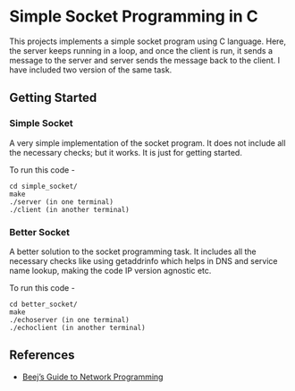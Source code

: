 # Simple Socket Programming in C

This projects implements a simple socket program using C language. Here, the server keeps running in a loop, and once the client is run, it sends a message to the server and server sends the message back to the client. I have included two version of the same task.

## Getting Started

### Simple Socket

A very simple implementation of the socket program. It does not include all the necessary checks; but it works. It is just for getting started.

To run this code - 
```
cd simple_socket/
make
./server (in one terminal)
./client (in another terminal)
```

### Better Socket

A better solution to the socket programming task. It includes all the necessary checks like using getaddrinfo which helps in DNS and service name lookup, making the code IP version agnostic etc.

To run this code - 
```
cd better_socket/
make
./echoserver (in one terminal)
./echoclient (in another terminal)
```

## References
- [Beej’s Guide to Network Programming](http://beej.us/guide/bgnet/pdf/bgnet_a4_c_1.pdf)
